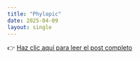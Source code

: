 ```yaml
---
title: "Phylopic"
date: 2025-04-09
layout: single
---
```


👉 [Haz clic aquí para leer el post completo](/_posts/phylopic/Phylopic.html)